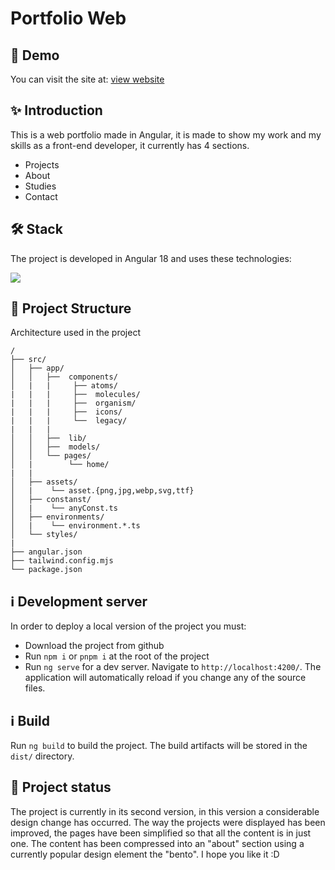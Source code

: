 # Portfolio Web

## :rocket: Demo

You can visit the site at: [view website](https://joumessi-jason-portfolio.netlify.app/)

## :sparkles: Introduction

This is a web portfolio made in Angular, it is made to show my work and my skills as a front-end developer, it currently has 4 sections.

- Projects
- About
- Studies
- Contact

## 🛠 Stack

The project is developed in Angular 18 and uses these technologies:

<p user-select="none" align="left">
   <a href="#" rel="noreferrer"> <img src="https://skillicons.dev/icons?i=angular,ts,css,html,python"/> </a>
</p>

## 🚀 Project Structure

Architecture used in the project

```text
/
├── src/
│   ├── app/
│   │   ├──  components/
│   |   |     ├── atoms/
|   |   |     ├──  molecules/
|   |   |     ├──  organism/
|   |   |     ├──  icons/
|   |   |     └──  legacy/
|   |   |
│   │   ├──  lib/
│   │   ├──  models/
│   │   └── pages/
│   |        └── home/
|   |
│   ├── assets/
│   |    └── asset.{png,jpg,webp,svg,ttf}
│   ├── constanst/
│   |    └── anyConst.ts
│   ├── environments/
│   |    └── environment.*.ts
│   └── styles/
|   
├── angular.json
├── tailwind.config.mjs
└── package.json
```

## ℹ️ Development server

In order to deploy a local version of the project you must:

- Download the project from github
- Run `npm i` or `pnpm i` at the root of the project
- Run `ng serve` for a dev server. Navigate to `http://localhost:4200/`.
  The application will automatically reload if you change any of the source files.

## ℹ️ Build

Run `ng build` to build the project. The build artifacts will be stored in the `dist/` directory.

## 💪 Project status

The project is currently in its second version, in this version a considerable design change has occurred. The way the projects were displayed has been improved, the pages have been simplified so that all the content is in just one. The content has been compressed into an "about" section using a currently popular design element the "bento". I hope you like it :D

